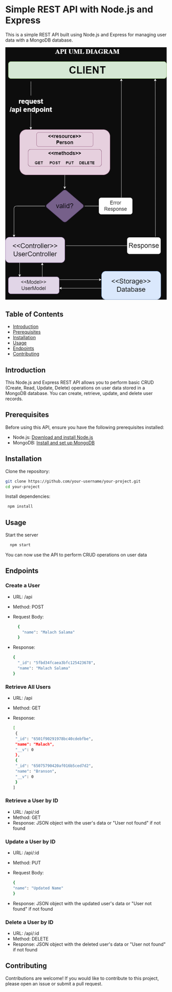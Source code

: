 # Simple REST API with Node.js and Express

This is a simple REST API built using Node.js and Express for managing user data with a MongoDB database.

![UML Diagram for the API](./assets/UML.png)

## Table of Contents

- [Introduction](#introduction)
- [Prerequisites](#prerequisites)
- [Installation](#installation)
- [Usage](#usage)
- [Endpoints](#endpoints)
- [Contributing](#contributing)

## Introduction

This Node.js and Express REST API allows you to perform basic CRUD (Create, Read, Update, Delete) operations on user data stored in a MongoDB database. You can create, retrieve, update, and delete user records.

## Prerequisites

Before using this API, ensure you have the following prerequisites installed:

- Node.js: [Download and install Node.js](https://nodejs.org/)
- MongoDB: [Install and set up MongoDB](https://docs.mongodb.com/manual/installation/)

## Installation

 Clone the repository:
   ```bash
   git clone https://github.com/your-username/your-project.git
   cd your-project
   ```

 Install dependencies:
 ```bash
  npm install
 ```

## Usage
Start the server
  ```bash
    npm start
  ```
You can now use the API to perform CRUD operations on user data

## Endpoints
### Create a User
- URL: /api

- Method: POST

- Request Body:
  ```bash
    {
      "name": "Malach Salama"
    }
  ```
- Response:
  ```bash
  {
    "_id": "5fbd34fcaea3bfc125423678",
    "name": "Malach Salama"
  }
  ```

### Retrieve All Users
- URL: /api
- Method: GET
- Response:
  
  ```bash
  [
   {
   "_id": "6501f90291978bc40cdebfbe",
   "name": "Malach",
   "__v": 0
   },
   {
   "_id": "65075790420af016b5ced7d2",
   "name": "Branson",
   "__v": 0
   }
  ]
  ```

### Retrieve a User by ID
- URL: /api/:id
- Method: GET
- Response: JSON object with the user's data or "User not found" if not found


### Update a User by ID
- URL: /api/:id

- Method: PUT

- Request Body:
  ```bash
  {
  "name": "Updated Name"
  }
  ```
- Response: JSON object with the updated user's data or "User not found" if not found

### Delete a User by ID
- URL: /api/:id
- Method: DELETE
- Response: JSON object with the deleted user's data or "User not found" if not found


## Contributing
Contributions are welcome! If you would like to contribute to this project, please open an issue or submit a pull request.



   

